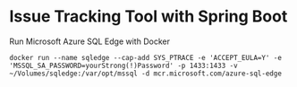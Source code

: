 # Issue Tracking Tool with Spring Boot

Run Microsoft Azure SQL Edge with Docker

```
docker run --name sqledge --cap-add SYS_PTRACE -e 'ACCEPT_EULA=Y' -e 'MSSQL_SA_PASSWORD=yourStrong(!)Password' -p 1433:1433 -v ~/Volumes/sqledge:/var/opt/mssql -d mcr.microsoft.com/azure-sql-edge
```
